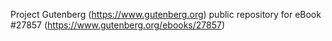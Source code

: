 Project Gutenberg (https://www.gutenberg.org) public repository for eBook #27857 (https://www.gutenberg.org/ebooks/27857)

